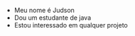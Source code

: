 - Meu nome é Judson
- Dou um estudante de java
- Estou interessado em qualquer projeto 


<!---
Judson65/Judson65 is a ✨ special ✨ repository because its `README.md` (this file) appears on your GitHub profile.
You can click the Preview link to take a look at your changes.
--->
